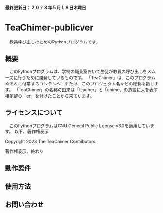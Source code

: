 **最終更新日：２０２３年５月１８日木曜日**
# TeaChimer-publicver
　教員呼び出しのためのPythonプログラムです。

## 概要
　このPythonプログラムは、学校の職員室おいて生徒が教員の呼び出しをスムーズに行うために開発しているものです。
「TeaChimer」は、このプログラムやそれに付帯するコンテンツ、または、このプロジェクト名などの総称を指します。
「TeaChimer」の名称の由来は「teacher」と「chime」の造語に人を表す接尾辞の「er」を付けたことから来ています。


## ライセンスについて
　このPythonプログラムはGNU General Public License v3.0を適用しています。
以下、著作権表示

Copyright 2023 The TeaChimer Contributors

著作権表示、終わり

## 動作要件



## 使用方法



## お問い合わせ
